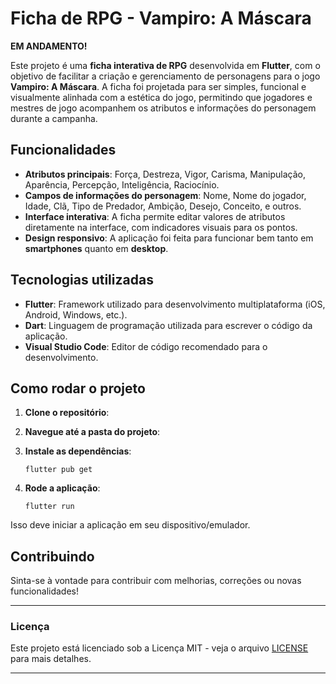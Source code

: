 # **Ficha de RPG - Vampiro: A Máscara**

**EM ANDAMENTO!**

Este projeto é uma **ficha interativa de RPG** desenvolvida em **Flutter**, com o objetivo de facilitar a criação e gerenciamento de personagens para o jogo **Vampiro: A Máscara**. A ficha foi projetada para ser simples, funcional e visualmente alinhada com a estética do jogo, permitindo que jogadores e mestres de jogo acompanhem os atributos e informações do personagem durante a campanha.

## **Funcionalidades**
- **Atributos principais**: Força, Destreza, Vigor, Carisma, Manipulação, Aparência, Percepção, Inteligência, Raciocínio.
- **Campos de informações do personagem**: Nome, Nome do jogador, Idade, Clã, Tipo de Predador, Ambição, Desejo, Conceito, e outros.
- **Interface interativa**: A ficha permite editar valores de atributos diretamente na interface, com indicadores visuais para os pontos.
- **Design responsivo**: A aplicação foi feita para funcionar bem tanto em **smartphones** quanto em **desktop**.

## **Tecnologias utilizadas**
- **Flutter**: Framework utilizado para desenvolvimento multiplataforma (iOS, Android, Windows, etc.).
- **Dart**: Linguagem de programação utilizada para escrever o código da aplicação.
- **Visual Studio Code**: Editor de código recomendado para o desenvolvimento.

## **Como rodar o projeto**

1. **Clone o repositório**:

2. **Navegue até a pasta do projeto**:

3. **Instale as dependências**:
   ```
   flutter pub get
   ```

4. **Rode a aplicação**:
   ```
   flutter run
   ```

Isso deve iniciar a aplicação em seu dispositivo/emulador.

## **Contribuindo**
Sinta-se à vontade para contribuir com melhorias, correções ou novas funcionalidades! 

---

### **Licença**
Este projeto está licenciado sob a Licença MIT - veja o arquivo [LICENSE](LICENSE) para mais detalhes.

---
